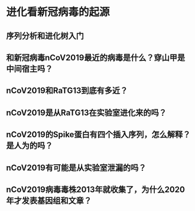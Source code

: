 # 进化看新冠病毒的起源
## 序列分析和进化树入门
## 和新冠病毒nCoV2019最近的病毒是什么？穿山甲是中间宿主吗？
## nCoV2019和RaTG13到底有多近？
## nCoV2019是从RaTG13在实验室进化来的吗？
## nCoV2019的Spike蛋白有四个插入序列，怎么解释？是人为的吗？
## nCoV2019有可能是从实验室泄漏的吗？
## nCoV2019病毒毒株2013年就收集了，为什么2020年才发表基因组和文章？
